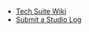 - [Tech Suite Wiki](https://sites.google.com/umich.edu/pat/)
- [Submit a Studio Log](https://airtable.com/shr7JLVvBXZWAFSaD)